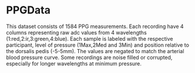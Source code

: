 # PPGData
This dataset consists of 1584 PPG measurements. Each recording have 4 columns representing raw adc values from 4 wavelengths (1:red,2:ir,3:green,4:blue). Each sample is labeled with the respective participant, level of pressure (1Max,2Med and 3Min) and position relative to the dorsalis pedis (-5-5mm). The values are negated to match the arterial blood pressure curve. Some recordings are noise filled or corrupted, especially for longer wavelengths at minimum pressure.
 
